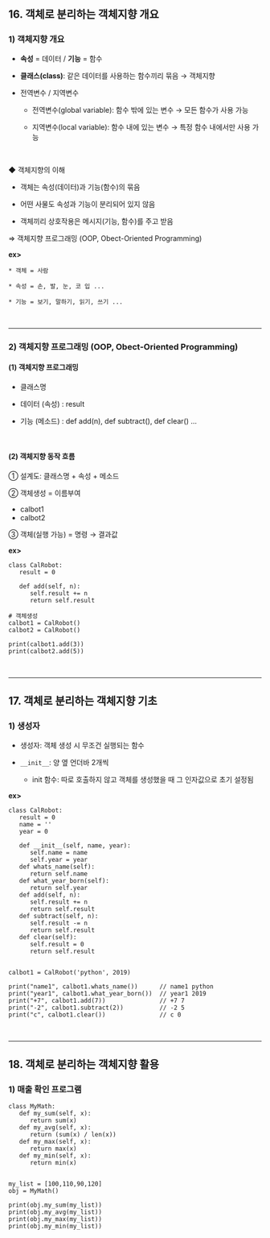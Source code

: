 ## 16. 객체로 분리하는 객체지향 개요
### 1) 객체지향 개요
* __속성__ = 데이터 / __기능__ = 함수   

* __클래스(class)__: 같은 데이터를 사용하는 함수끼리 묶음 → 객체지향   

* 전역변수 / 지역변수

   * 전역변수(global variable): 함수 밖에 있는 변수 → 모든 함수가 사용 가능
   
   * 지역변수(local variable): 함수 내에 있는 변수 → 특정 함수 내에서만 사용 가능   

<br>

◆ 객체지향의 이해
* 객체는 속성(데이터)과 기능(함수)의 묶음   

* 어떤 사물도 속성과 기능이 분리되어 있지 않음   

* 객체끼리 상호작용은 메시지(기능, 함수)를 주고 받음

⇒ 객체지향 프로그래밍 (OOP, Obect-Oriented Programming)

__ex>__
```
* 객체 = 사람

* 속성 = 손, 발, 눈, 코 입 ...

* 기능 = 보기, 말하기, 읽기, 쓰기 ...
```

<br>
<hr>

### 2) 객체지향 프로그래밍 (OOP, Obect-Oriented Programming)
#### (1) 객체지향 프로그래밍
* 클래스명

*  데이터 (속성) : result

* 기능 (메소드) : def add(n), def subtract(), def clear() ...

<br>

#### (2) 객체지향 동작 흐름
① 설계도: 클래스명 + 속성 + 메소드   

② 객체생성 = 이름부여   
   * calbot1
   * calbot2

③ 객체(실행 가능) = 명령 → 결과값

__ex>__
```
class CalRobot:
   result = 0
   
   def add(self, n):
      self.result += n
      return self.result
      
# 객체생성
calbot1 = CalRobot()
calbot2 = CalRobot()

print(calbot1.add(3))
print(calbot2.add(5))
```

<br>
<hr>

## 17. 객체로 분리하는 객체지향 기초
### 1) 생성자
* 생성자: 객체 생성 시 무조건 실행되는 함수

* ```__init__```: 양 옆 언더바 2개씩

   * init 함수: 따로 호출하지 않고 객체를 생성했을 때 그 인자값으로 초기 설정됨   
   
__ex>__   
```
class CalRobot:
   result = 0
   name = ''
   year = 0

   def __init__(self, name, year):
      self.name = name
      self.year = year
   def whats_name(self):
      return self.name
   def what_year_born(self):
      return self.year
   def add(self, n):
      self.result += n
      return self.result
   def subtract(self, n):
      self.result -= n
      return self.result
   def clear(self):
      self.result = 0
      return self.result


calbot1 = CalRobot('python', 2019)

print("name1", calbot1.whats_name())      // name1 python
print("year1", calbot1.what_year_born())  // year1 2019
print("+7", calbot1.add(7))               // +7 7
print("-2", calbot1.subtract(2))          // -2 5
print("c", calbot1.clear())               // c 0
```

<br>
<hr>

## 18. 객체로 분리하는 객체지향 활용
### 1) 매출 확인 프로그램
```
class MyMath:
   def my_sum(self, x):
      return sum(x)
   def my_avg(self, x):
      return (sum(x) / len(x))
   def my_max(self, x):
      return max(x)
   def my_min(self, x):
      return min(x)


my_list = [100,110,90,120]
obj = MyMath()

print(obj.my_sum(my_list))
print(obj.my_avg(my_list))
print(obj.my_max(my_list))
print(obj.my_min(my_list))
```
